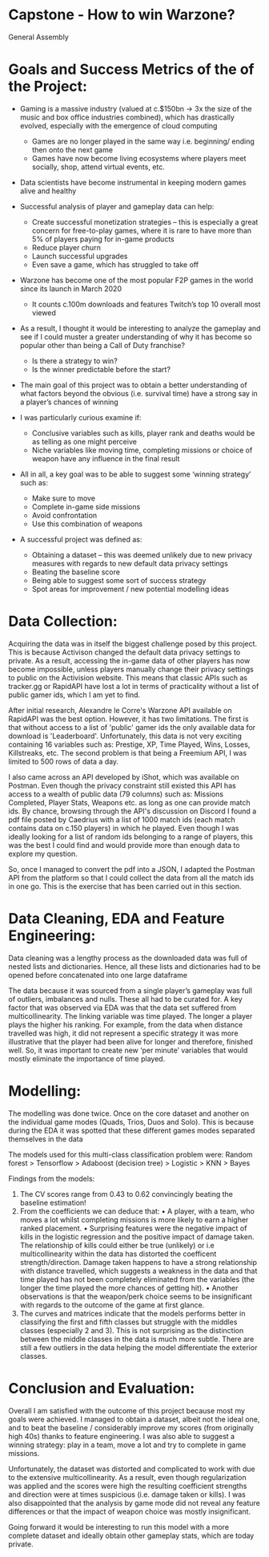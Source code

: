 # Capstone - How to win Warzone?
General Assembly


# Goals and Success Metrics of the of the Project:

- Gaming is a massive industry (valued at c.$150bn -> 3x the size of the music and box office industries combined), which has drastically evolved, especially with the emergence of cloud computing
    - Games are no longer played in the same way i.e. beginning/ ending then onto the next game
    - Games have now become living ecosystems where players meet socially, shop, attend virtual events, etc.
-	Data scientists have become instrumental in keeping modern games alive and healthy
-	Successful analysis of player and gameplay data can help:
    - Create successful monetization strategies – this is especially a great concern for free-to-play games, where it is rare to have more than 5% of players paying for in-game products
    - Reduce player churn
    - Launch successful upgrades
    - Even save a game, which has struggled to take off
- Warzone has become one of the most popular F2P games in the world since its launch in March 2020
    - It counts c.100m downloads and features Twitch’s top 10 overall most viewed
-	As a result, I thought it would be interesting to analyze the gameplay and see if I could muster a greater understanding of why it has become so popular other than being a Call of Duty franchise?
      - Is there a strategy to win?
      - Is the winner predictable before the start?

-	The main goal of this project was to obtain a better understanding of what factors beyond the obvious (i.e. survival time) have a strong say in a player’s chances of winning 
-	I was particularly curious examine if:
     - Conclusive variables such as kills, player rank and deaths would be as telling as one might perceive
     - Niche variables like moving time, completing missions or choice of weapon have any influence in the final result
- All in all, a key goal was to be able to suggest some ‘winning strategy’ such as:
     - Make sure to move
     - Complete in-game side missions
     - Avoid confrontation
     - Use this combination of weapons 
-	A successful project was defined as:
    -	Obtaining a dataset – this was deemed unlikely due to new privacy measures with regards to new default data privacy settings
    -	Beating the baseline score
    -	Being able to suggest some sort of success strategy
    -	Spot areas for improvement / new potential modelling ideas

# Data Collection:

Acquiring the data was in itself the biggest challenge posed by this project. This is because Activison changed the default data privacy settings to private. As a result, accessing the in-game data of other players has now become impossible, unless players manually change their privacy settings to public on the Activision website. This means that classic APIs such as tracker.gg or RapidAPI have lost a lot in terms of practicality without a list of public gamer ids, which I am yet to find. 

After initial research, Alexandre le Corre's Warzone API available on RapidAPI was the best option. However, it has two limitations. The first is that without access to a list of 'public' gamer ids the only available data for download is 'Leaderboard'. Unfortunately, this data is not very exciting containing 16 variables such as: Prestige, XP, Time Played, Wins, Losses, Killstreaks, etc. The second problem is that being a Freemium API, I was limited to 500 rows of data a day.

I also came across an API developed by iShot, which was available on Postman. Even though the privacy constraint still existed this API has access to a wealth of public data (79 columns) such as: Missions Completed, Player Stats, Weapons etc. as long as one can provide match ids. By chance, browsing through the API's discussion on Discord I found a pdf file posted by Caedrius with a list of 1000 match ids (each match contains data on c.150 players) in which he played. Even though I was ideally looking for a list of random ids belonging to a range of players, this was the best I could find and would provide more than enough data to explore my question.

So, once I managed to convert the pdf into a JSON, I adapted the Postman API from the platform so that I could collect the data from all the match ids in one go. This is the exercise that has been carried out in this section.


# Data Cleaning, EDA and Feature Engineering:

Data cleaning was a lengthy process as the downloaded data was full of nested lists and dictionaries. Hence, all these lists and dictionaries had to be opened before concatenated into one large dataframe

The data because it was sourced from a single player’s gameplay was full of outliers, imbalances and nulls. These all had to be curated for. A key factor that was observed via EDA was that the data set suffered from multicollinearity. The linking variable was time played. The longer a player plays the higher his ranking. For example, from the data when distance travelled was high, it did not represent a specific strategy it was more illustrative that the player had been alive for longer and therefore, finished well. So, it was important to create new ‘per minute’ variables that would mostly eliminate the importance of time played.



# Modelling:

The modelling was done twice. Once on the core dataset and another on the individual game modes (Quads, Trios, Duos and Solo). This is because during the EDA it was spotted that these different games modes separated themselves in the data

The models used for this multi-class classification problem were:
Random forest > Tensorflow > Adaboost (decision tree) > Logistic > KNN > Bayes

Findings from the models:
1) The CV scores range from 0.43 to 0.62 convincingly beating the baseline estimation!
2) From the coefficients we can deduce that:
•	A player, with a team, who moves a lot whilst completing missions is more likely to earn a higher ranked placement.
•	Surprising features were the negative impact of kills in the logistic regression and the positive impact of damage taken. The relationship of kills could either be true (unlikely) or i.e multicollinearity within the data has distorted the coefficent strength/direction. Damage taken happens to have a strong relationship with distance travelled, which suggests a weakness in the data and that time played has not been completely eliminated from the variables (the longer the time played the more chances of getting hit).
•	Another observations is that the weapon/perk choice seems to be insignificant with regards to the outcome of the game at first glance.
3) The curves and matrices indicate that the models performs better in classifying the first and fifth classes but struggle with the middles classes (especially 2 and 3). This is not surprising as the distinction between the middle classes in the data is much more subtle. There are still a few outliers in the data helping the model differentiate the exterior classes.

# Conclusion and Evaluation:

Overall I am satisfied with the outcome of this project because most my goals were achieved. I managed to obtain a dataset, albeit not the ideal one, and to beat the baseline / considerably improve my scores (from originally high 40s) thanks to feature engineering. I was also able to suggest a winning strategy: play in a team, move a lot and try to complete in game missions.

Unfortunately, the dataset was distorted and complicated to work with due to the extensive multicollinearity. As a result, even though regularization was applied and the scores were high the resulting coefficient strengths and direction were at times suspicious (i.e. damage taken or kills). I was also disappointed that the analysis by game mode did not reveal any feature differences or that the impact of weapon choice was mostly insignificant.

Going forward it would be interesting to run this model with a more complete dataset and ideally obtain other gameplay stats, which are today private.

